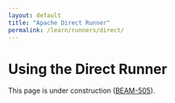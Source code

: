 ```yaml
---
layout: default
title: "Apache Direct Runner"
permalink: /learn/runners/direct/
---
```

# Using the Direct Runner

This page is under construction ([BEAM-505](https://issues.apache.org/jira/browse/BEAM-505)).
